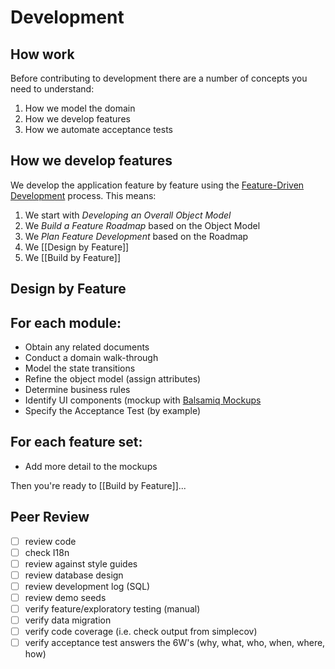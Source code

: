 # Development

## How work

Before contributing to development there are a number of concepts you need to understand:

1. How we model the domain
2. How we develop features
3. How we automate acceptance tests

## How we develop features

We develop the application feature by feature using the [Feature-Driven Development](https://en.wikipedia.org/wiki/Feature-driven_development) process. This means:

1. We start with _Developing an Overall Object Model_
2. We _Build a Feature Roadmap_ based on the Object Model
3. We _Plan Feature Development_ based on the Roadmap
4. We [[Design by Feature]]
5. We [[Build by Feature]]

## Design by Feature

## For each module:

* Obtain any related documents
* Conduct a domain walk-through
* Model the state transitions
* Refine the object model (assign attributes)
* Determine business rules
* Identify UI components (mockup with [Balsamiq Mockups](https://balsamiq.com/products/mockups/)
* Specify the Acceptance Test (by example)

## For each feature set:

* Add more detail to the mockups

Then you're ready to [[Build by Feature]]...

## Peer Review

- [ ] review code
- [ ] check I18n
- [ ] review against style guides
- [ ] review database design
- [ ] review development log (SQL)
- [ ] review demo seeds
- [ ] verify feature/exploratory testing (manual)
- [ ] verify data migration
- [ ] verify code coverage (i.e. check output from simplecov)
- [ ] verify acceptance test answers the 6W's (why, what, who, when, where, how)
